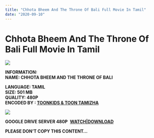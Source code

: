 ```yaml
---
title: "Chhota Bheem And The Throne Of Bali Full Movie In Tamil"
date: "2020-09-10"
---
```


# Chhota Bheem And The Throne Of Bali Full Movie In Tamil

[![](https://1.bp.blogspot.com/-Pms6p5DD10k/X1h5pORaBtI/AAAAAAAACyo/vfDWSouXjBEcgz9yifqWMkQD-s-hfNNKACLcBGAsYHQ/w400-h200/Chhota{c48f4630022c0d57354920639953d21a0626fbbe35cb91b826b45669a52e752e}2BBheem{c48f4630022c0d57354920639953d21a0626fbbe35cb91b826b45669a52e752e}2BAnd{c48f4630022c0d57354920639953d21a0626fbbe35cb91b826b45669a52e752e}2BThe{c48f4630022c0d57354920639953d21a0626fbbe35cb91b826b45669a52e752e}2BTrone{c48f4630022c0d57354920639953d21a0626fbbe35cb91b826b45669a52e752e}2BOf{c48f4630022c0d57354920639953d21a0626fbbe35cb91b826b45669a52e752e}2BBali.jpg)](https://1.bp.blogspot.com/-Pms6p5DD10k/X1h5pORaBtI/AAAAAAAACyo/vfDWSouXjBEcgz9yifqWMkQD-s-hfNNKACLcBGAsYHQ/s512/Chhota{c48f4630022c0d57354920639953d21a0626fbbe35cb91b826b45669a52e752e}2BBheem{c48f4630022c0d57354920639953d21a0626fbbe35cb91b826b45669a52e752e}2BAnd{c48f4630022c0d57354920639953d21a0626fbbe35cb91b826b45669a52e752e}2BThe{c48f4630022c0d57354920639953d21a0626fbbe35cb91b826b45669a52e752e}2BTrone{c48f4630022c0d57354920639953d21a0626fbbe35cb91b826b45669a52e752e}2BOf{c48f4630022c0d57354920639953d21a0626fbbe35cb91b826b45669a52e752e}2BBali.jpg)

**INFORMATION:  
NAME: CHHOTA BHEEM AND THE THRONE OF BALI**

**LANGUAGE: TAMIL  
SIZE: 501 MB  
QUALITY: 480P  
**ENCODED BY :** [TOONKIDS & TOON TAMIZHA](https://www.blogger.com/profile/06591381513114786044 "TOONKIDS & TOON TAMIZHA")**

[![](https://1.bp.blogspot.com/-0_z2TZxJ7v4/X1h58tuvJvI/AAAAAAAACyw/2CphkKNxOOANlqZE7qVdbtC-DASDJrGlQCLcBGAsYHQ/w324-h400/Untitled.png)](https://1.bp.blogspot.com/-0_z2TZxJ7v4/X1h58tuvJvI/AAAAAAAACyw/2CphkKNxOOANlqZE7qVdbtC-DASDJrGlQCLcBGAsYHQ/s736/Untitled.png)

**GOOGLE DRIVE SERVER 480P**  **[WATCH|DOWNLOAD](https://drive.google.com/file/d/1AAGuWirNhRxzRna5E08-TVWTP0RBenEV/view)**

**PLEASE DON’T COPY THIS CONTENT…**
